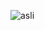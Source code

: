 
![asli](https://github-readme-stats.vercel.app/api?username=imgeaslikok&count_private=true&show_icons=true&theme=onedark)

